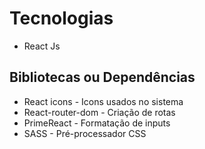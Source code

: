 # Tecnologias
- React Js

## Bibliotecas ou Dependências
- React icons - Icons usados no sistema
- React-router-dom - Criação de rotas
- PrimeReact - Formatação de inputs
- SASS - Pré-processador CSS